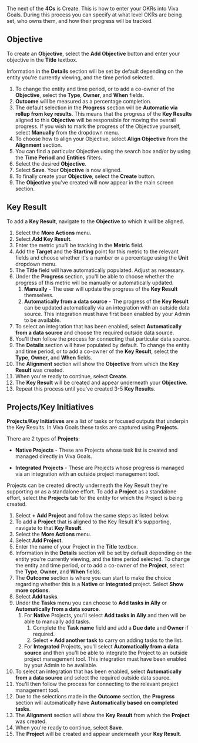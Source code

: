 The next of the **4Cs** is Create. This is how to enter your OKRs into Viva Goals. During this process you can specify at what level OKRs are being set, who owns them, and how their progress will be tracked.

## Objective

To create an **Objective**, select the **Add Objective** button and enter your objective in the **Title** textbox.

Information in the **Details** section will be set by default depending on the entity you're currently viewing, and the time period selected.

1. To change the entity and time period, or to add a co-owner of the **Objective**, select the **Type**, **Owner**, and **When** fields.
1. **Outcome** will be measured as a percentage completion.
1. The default selection in the **Progress** section will be **Automatic via rollup from key results**. This means that the progress of the **Key Results** aligned to this **Objective** will be responsible for moving the overall progress. If you wish to mark the progress of the Objective yourself, select **Manually** from the dropdown menu.
1. To choose how to align your Objective, select **Align Objective** from the **Alignment** section.
1. You can find a particular Objective using the search box and/or by using the **Time Period** and **Entities** filters.
1. Select the desired **Objective**.
1. Select **Save**. Your **Objective** is now aligned.
1. To finally create your **Objective**, select the **Create** button.
1. The **Objective** you've created will now appear in the main screen section.

## Key Result

To add a **Key Result**, navigate to the **Objective** to which it will be aligned.

1. Select the **More Actions** menu.
1. Select **Add Key Result**.
1. Enter the metric you'll be tracking in the **Metric** field.
1. Add the **Target** and the **Starting** point for this metric to the relevant fields and choose whether it's a number or a percentage using the **Unit** dropdown menu.
1. The **Title** field will have automatically populated. Adjust as necessary.
1. Under the **Progress** section, you'll be able to choose whether the progress of this metric will be manually or automatically updated.
    1. **Manually** - The user will update the progress of the **Key Result** themselves.
    1. **Automatically from a data source** - The progress of the **Key Result** can be updated automatically via an integration with an outside data source. This integration must have first been enabled by your Admin to be available.
1. To select an integration that has been enabled, select **Automatically from a data source** and choose the required outside data source.
1. You'll then follow the process for connecting that particular data source.
1. The **Details** section will have populated by default. To change the entity and time period, or to add a co-owner of the **Key Result**, select the **Type**, **Owner**, and **When** fields.
1. The **Alignment** section will show the **Objective** from which the **Key Result** was created.
1. When you're ready to continue, select **Create**.
1. The **Key Result** will be created and appear underneath your **Objective**.
1. Repeat this process until you've created 3-5 **Key Results**.

## Projects/Key Initiatives

**Projects**/**Key Initiatives** are a list of tasks or focused outputs that underpin the Key Results. In Viva Goals these tasks are captured using **Projects.**

There are 2 types of **Projects**:

- **Native Projects** - These are Projects whose task list is created and managed directly in Viva Goals.

- **Integrated Projects** - These are Projects whose progress is managed via an integration with an outside project management tool.

Projects can be created directly underneath the Key Result they're supporting or as a standalone effort. To add a **Project** as a standalone effort, select the **Projects** tab for the entity for which the Project is being created.

1. Select **+ Add Project** and follow the same steps as listed below.
1. To add a **Project** that is aligned to the Key Result it's supporting, navigate to that **Key Result**.
1. Select the **More Actions** menu.
1. Select **Add Project**.
1. Enter the name of your Project in the **Title** textbox.
1. Information in the **Details** section will be set by default depending on the entity you're currently viewing, and the time period selected. To change the entity and time period, or to add a co-owner of the **Project**, select the **Type**, **Owner**, and **When** fields.
1. The **Outcome** section is where you can start to make the choice regarding whether this is a **Native** or **Integrated** project. Select **Show more options**.
1. Select **Add tasks**.
1. Under the **Tasks** menu you can choose to **Add tasks in Ally** or **Automatically from a data source**.
    1. For **Native** Projects, you'll select **Add tasks in Ally** and then will be able to manually add tasks.
        1. Complete the **Task name** field and add a **Due date** and **Owner** if required.
        1. Select **+ Add another task** to carry on adding tasks to the list.
    1. For **Integrated** Projects, you'll select **Automatically from a data source** and then you'll be able to integrate the Project to an outside project management tool. This integration must have been enabled by your Admin to be available.
1. To select an integration that has been enabled, select **Automatically from a data source** and select the required outside data source.
1. You'll then follow the process for connecting to the relevant project management tool.
1. Due to the selections made in the **Outcome** section, the **Progress** section will automatically have **Automatically based on completed tasks**.
1. The **Alignment** section will show the **Key Result** from which the **Project** was created.
1. When you're ready to continue, select **Save**.
1. The **Project** will be created and appear underneath your **Key Result**.
